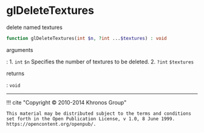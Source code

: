 # glDeleteTextures
delete named textures

```php
function glDeleteTextures(int $n, ?int ...$textures) : void
```

arguments

:    1. `int` `$n` Specifies the number of textures to be deleted.
    2. `?int` `$textures` 

returns

:    `void` 

---
     

!!! cite "Copyright © 2010-2014 Khronos Group"

    This material may be distributed subject to the terms and conditions set forth in the Open Publication License, v 1.0, 8 June 1999. https://opencontent.org/openpub/.